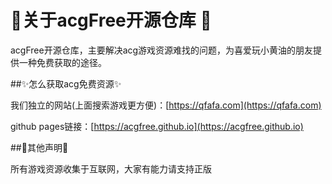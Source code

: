 # 👋关于acgFree开源仓库 👋
acgFree开源仓库，主要解决acg游戏资源难找的问题，为喜爱玩小黄油的朋友提供一种免费获取的途径。

<!--
**acgfree/acgfree** is a ✨ _special_ ✨ repository because its `README.md` (this file) appears on your GitHub profile.

Here are some ideas to get you started:

- 🔭 I’m currently working on ...
- 🌱 I’m currently learning ...
- 👯 I’m looking to collaborate on ...
- 🤔 I’m looking for help with ...
- 💬 Ask me about ...
- 📫 How to reach me: ...
- 😄 Pronouns: ...
- ⚡ Fun fact: ...
-->

##✨怎么获取acg免费资源✨

我们独立的网站(上面搜索游戏更方便)：[https://qfafa.com](https://qfafa.com)

github pages链接：[https://acgfree.github.io](https://acgfree.github.io)

##🌱其他声明🌱

所有游戏资源收集于互联网，大家有能力请支持正版
